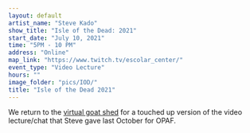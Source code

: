 ```yaml
---
layout: default
artist_name: "Steve Kado"
show_title: "Isle of the Dead: 2021"
start_date: "July 10, 2021"
time: "5PM - 10 PM"
address: "Online"
map_link: "https://www.twitch.tv/escolar_center/"
event_type: "Video Lecture"
hours: ""
image_folder: "pics/IOD/"
title: "Isle of the Dead 2021"
---
```

We return to the [virtual goat shed](https://www.twitch.tv/escolar_center) for a touched up version of the video lecture/chat that Steve gave last October for OPAF. 
